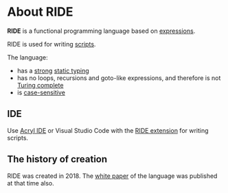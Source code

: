 # About RIDE

**RIDE** is a functional programming language based on [expressions](/ride/base-concepts/expression.md).

RIDE is used for writing [scripts](/ride/script.md).

The language:

* has a [strong](https://en.wikipedia.org/wiki/Strong_and_weak_typing) [static typing](https://en.wikipedia.org/wiki/Type_system#Static_type_checking)
* has no loops, recursions and goto-like expressions, and therefore is not [Turing complete](https://en.wikipedia.org/wiki/Turing_completeness)
* is [case-sensitive](https://en.wikipedia.org/wiki/Case_sensitivity)

## IDE

Use [Acryl IDE](/smart-contracts/tools/acryl-ide.md) or Visual Studio Code with the [RIDE extension](https://marketplace.visualstudio.com/items?itemName=acrylplatform.acryl-ride) for writing scripts.

## The history of creation

RIDE was created in 2018. The [white paper](https://acrylplatform.com/files/docs/white_paper_acryl_smart_contracts.pdf) of the language was published at that time also.
